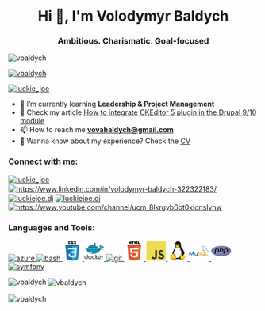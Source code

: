 <h1 align="center">Hi 👋, I'm Volodymyr Baldych</h1>
<h3 align="center">Ambitious. Charismatic. Goal-focused</h3>

<p align="left"> <img src="https://komarev.com/ghpvc/?username=vbaldych&label=Profile%20views&color=0e75b6&style=flat" alt="vbaldych" /> </p>

<p align="left"> <a href="https://github.com/ryo-ma/github-profile-trophy"><img src="https://github-profile-trophy.vercel.app/?username=vbaldych" alt="vbaldych" /></a> </p>

<p align="left"> <a href="https://twitter.com/luckie_joe" target="blank"><img src="https://img.shields.io/twitter/follow/luckie_joe?logo=twitter&style=for-the-badge" alt="luckie_joe" /></a> </p>

- 🌱 I’m currently learning **Leadership & Project Management**
- 📝 Check my article [How to integrate CKEditor 5 plugin in the Drupal 9/10 module](https://lembergsolutions.com/blog/how-integrate-ckeditor5-plugin-drupal-9-10-module)
- 📫 How to reach me **vovabaldych@gmail.com**
- 📄 Wanna know about my experience? Check the [CV](https://docs.google.com/document/d/1vJVXWO2AM5OvL_qPK4u1Y9cRmKM-Gvde/edit?usp=sharing&ouid=106610948144538414027&rtpof=true&sd=true)

<h3 align="left">Connect with me:</h3>
<p align="left">
<a href="https://twitter.com/luckie_joe" target="blank"><img align="center" src="https://raw.githubusercontent.com/rahuldkjain/github-profile-readme-generator/master/src/images/icons/Social/twitter.svg" alt="luckie_joe" height="30" width="40" /></a>
<a href="https://linkedin.com/in/https://www.linkedin.com/in/volodymyr-baldych-322322183/" target="blank"><img align="center" src="https://raw.githubusercontent.com/rahuldkjain/github-profile-readme-generator/master/src/images/icons/Social/linked-in-alt.svg" alt="https://www.linkedin.com/in/volodymyr-baldych-322322183/" height="30" width="40" /></a>
<a href="https://fb.com/luckiejoe.dj" target="blank"><img align="center" src="https://raw.githubusercontent.com/rahuldkjain/github-profile-readme-generator/master/src/images/icons/Social/facebook.svg" alt="luckiejoe.dj" height="30" width="40" /></a>
<a href="https://instagram.com/luckiejoe.dj" target="blank"><img align="center" src="https://raw.githubusercontent.com/rahuldkjain/github-profile-readme-generator/master/src/images/icons/Social/instagram.svg" alt="luckiejoe.dj" height="30" width="40" /></a>
<a href="https://www.youtube.com/c/https://www.youtube.com/channel/ucm_8lkrgyb6bt0xlonslyhw" target="blank"><img align="center" src="https://raw.githubusercontent.com/rahuldkjain/github-profile-readme-generator/master/src/images/icons/Social/youtube.svg" alt="https://www.youtube.com/channel/ucm_8lkrgyb6bt0xlonslyhw" height="30" width="40" /></a>
</p>

<h3 align="left">Languages and Tools:</h3>
<p align="left"> <a href="https://azure.microsoft.com/en-in/" target="_blank" rel="noreferrer"> <img src="https://www.vectorlogo.zone/logos/microsoft_azure/microsoft_azure-icon.svg" alt="azure" width="40" height="40"/> </a> <a href="https://www.gnu.org/software/bash/" target="_blank" rel="noreferrer"> <img src="https://www.vectorlogo.zone/logos/gnu_bash/gnu_bash-icon.svg" alt="bash" width="40" height="40"/> </a> <a href="https://www.w3schools.com/css/" target="_blank" rel="noreferrer"> <img src="https://raw.githubusercontent.com/devicons/devicon/master/icons/css3/css3-original-wordmark.svg" alt="css3" width="40" height="40"/> </a> <a href="https://www.docker.com/" target="_blank" rel="noreferrer"> <img src="https://raw.githubusercontent.com/devicons/devicon/master/icons/docker/docker-original-wordmark.svg" alt="docker" width="40" height="40"/> </a> <a href="https://git-scm.com/" target="_blank" rel="noreferrer"> <img src="https://www.vectorlogo.zone/logos/git-scm/git-scm-icon.svg" alt="git" width="40" height="40"/> </a> <a href="https://www.w3.org/html/" target="_blank" rel="noreferrer"> <img src="https://raw.githubusercontent.com/devicons/devicon/master/icons/html5/html5-original-wordmark.svg" alt="html5" width="40" height="40"/> </a> <a href="https://developer.mozilla.org/en-US/docs/Web/JavaScript" target="_blank" rel="noreferrer"> <img src="https://raw.githubusercontent.com/devicons/devicon/master/icons/javascript/javascript-original.svg" alt="javascript" width="40" height="40"/> </a> <a href="https://www.linux.org/" target="_blank" rel="noreferrer"> <img src="https://raw.githubusercontent.com/devicons/devicon/master/icons/linux/linux-original.svg" alt="linux" width="40" height="40"/> </a> <a href="https://www.mysql.com/" target="_blank" rel="noreferrer"> <img src="https://raw.githubusercontent.com/devicons/devicon/master/icons/mysql/mysql-original-wordmark.svg" alt="mysql" width="40" height="40"/> </a> <a href="https://www.php.net" target="_blank" rel="noreferrer"> <img src="https://raw.githubusercontent.com/devicons/devicon/master/icons/php/php-original.svg" alt="php" width="40" height="40"/> </a> <a href="https://symfony.com" target="_blank" rel="noreferrer"> <img src="https://symfony.com/logos/symfony_black_03.svg" alt="symfony" width="40" height="40"/> </a> </p>

<p><img align="left" src="https://github-readme-stats.vercel.app/api/top-langs?username=vbaldych&show_icons=true&locale=en&layout=compact" alt="vbaldych" /></p>

<p>&nbsp;<img align="center" src="https://github-readme-stats.vercel.app/api?username=vbaldych&show_icons=true&locale=en" alt="vbaldych" /></p>

<p><img align="center" src="https://github-readme-streak-stats.herokuapp.com/?user=vbaldych&" alt="vbaldych" /></p>
